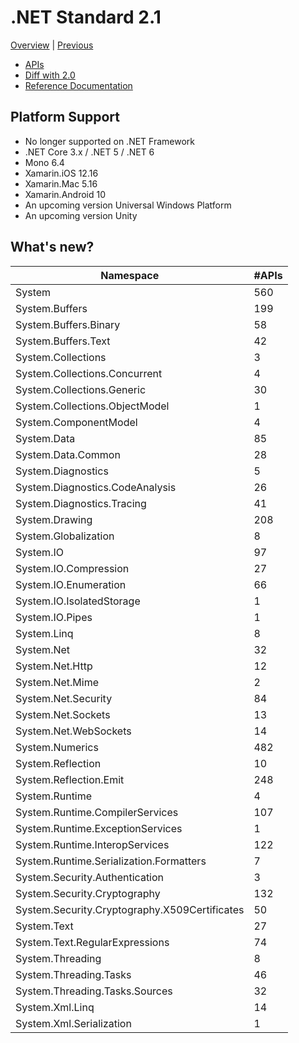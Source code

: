 # .NET Standard 2.1

[Overview](../versions.md) | [Previous](netstandard2.0.md)

* [APIs](netstandard2.1_ref.md)
* [Diff with 2.0](netstandard2.1_diff.md)
* [Reference Documentation](https://docs.microsoft.com/dotnet/api/?view=netstandard-2.1)

## Platform Support

* No longer supported on .NET Framework
* .NET Core 3.x / .NET 5 / .NET 6
* Mono 6.4
* Xamarin.iOS 12.16
* Xamarin.Mac 5.16
* Xamarin.Android 10
* An upcoming version Universal Windows Platform
* An upcoming version Unity

## What's new?

| Namespace                                     | #APIs |
|-----------------------------------------------|-------|
| System                                        |   560 |
| System.Buffers                                |   199 |
| System.Buffers.Binary                         |    58 |
| System.Buffers.Text                           |    42 |
| System.Collections                            |     3 |
| System.Collections.Concurrent                 |     4 |
| System.Collections.Generic                    |    30 |
| System.Collections.ObjectModel                |     1 |
| System.ComponentModel                         |     4 |
| System.Data                                   |    85 |
| System.Data.Common                            |    28 |
| System.Diagnostics                            |     5 |
| System.Diagnostics.CodeAnalysis               |    26 |
| System.Diagnostics.Tracing                    |    41 |
| System.Drawing                                |   208 |
| System.Globalization                          |     8 |
| System.IO                                     |    97 |
| System.IO.Compression                         |    27 |
| System.IO.Enumeration                         |    66 |
| System.IO.IsolatedStorage                     |     1 |
| System.IO.Pipes                               |     1 |
| System.Linq                                   |     8 |
| System.Net                                    |    32 |
| System.Net.Http                               |    12 |
| System.Net.Mime                               |     2 |
| System.Net.Security                           |    84 |
| System.Net.Sockets                            |    13 |
| System.Net.WebSockets                         |    14 |
| System.Numerics                               |   482 |
| System.Reflection                             |    10 |
| System.Reflection.Emit                        |   248 |
| System.Runtime                                |     4 |
| System.Runtime.CompilerServices               |   107 |
| System.Runtime.ExceptionServices              |     1 |
| System.Runtime.InteropServices                |   122 |
| System.Runtime.Serialization.Formatters       |     7 |
| System.Security.Authentication                |     3 |
| System.Security.Cryptography                  |   132 |
| System.Security.Cryptography.X509Certificates |    50 |
| System.Text                                   |    27 |
| System.Text.RegularExpressions                |    74 |
| System.Threading                              |     8 |
| System.Threading.Tasks                        |    46 |
| System.Threading.Tasks.Sources                |    32 |
| System.Xml.Linq                               |    14 |
| System.Xml.Serialization                      |     1 |

